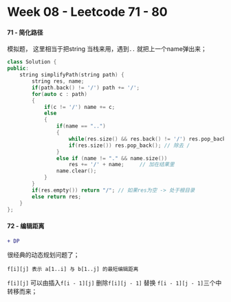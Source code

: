 <!--
 * @Description: 
 * @Versions: 
 * @Author: Vernon Cui
 * @Github: https://github.com/vernon97
 * @Date: 2020-11-29 18:13:53
 * @LastEditors: Vernon Cui
 * @LastEditTime: 2020-11-30 16:23:44
 * @FilePath: /Leetcode-notes/week08.md
-->
# Week 08 - Leetcode 71 - 80

#### 71 - 简化路径

模拟题， 这里相当于把string 当栈来用，遇到`..` 就把上一个name弹出来；

```cpp
class Solution {
public:
    string simplifyPath(string path) {
        string res, name;
        if(path.back() != '/') path += '/';
        for(auto c : path)
        {
            if(c != '/') name += c;
            else
            {
                if(name == "..")
                {
                    while(res.size() && res.back() != '/') res.pop_back(); // 除去上一个name
                    if(res.size()) res.pop_back(); // 除去 /
                }
                else if (name != "." && name.size())
                    res += '/' + name;     // 加在结果里
                name.clear();
            }
        }
        if(res.empty()) return "/"; // 如果res为空 -> 处于根目录
        else return res;
    }
};
```

#### 72 - 编辑距离 

```diff
+ DP
```

很经典的动态规划问题了；

`f[i][j] 表示 a[1..i] 与 b[1..j] 的最短编辑距离`

`f[i][j]` 可以由插入`f[i - 1][j]` 删除`f[i][j - 1]` 替换 `f[i - 1][j - 1]`三个中转移而来；

